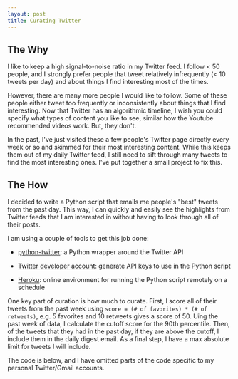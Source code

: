 ```yaml
---
layout: post
title: Curating Twitter
---
```


## The Why

I like to keep a high signal-to-noise ratio in my Twitter feed. I follow < 50 people, and I strongly prefer people that tweet relatively infrequently (< 10 tweets per day) and about things I find interesting most of the times.

However, there are many more people I would like to follow. Some of these people either tweet too frequently or inconsistently about things that I find interesting. Now that Twitter has an algorithmic timeline, I wish you could specify what types of content you like to see, similar how the Youtube recommended videos work. But, they don't.

In the past, I've just visited these a few people's Twitter page directly every week or so and skimmed for their most interesting content. While this keeps them out of my daily Twitter feed, I still need to sift through many tweets to find the most interesting ones. I've put together a small project to fix this.

## The How

I decided to write a Python script that emails me people's "best" tweets from the past day. This way, I can quickly and easily see the highlights from Twitter feeds that I am interested in without having to look through all of their posts.

I am using a couple of tools to get this job done:

- [python-twitter](https://github.com/bear/python-twitter): a Python wrapper around the Twitter API

- [Twitter developer account](https://developer.twitter.com): generate API keys to use in the Python script

- [Heroku](https://www.heroku.com): online environment for running the Python script remotely on a schedule

One key part of curation is how much to curate. First, I score all of their tweets from the past week using `score = (# of favorites) * (# of retweets)`, e.g. 5 favorites and 10 retweets gives a score of 50. Uing the past week of data, I calculate the cutoff score for the 90th percentile. Then, of the tweets that they had in the past day, if they are above the cutoff, I include them in the daily digest email. As a final step, I have a max absolute limit for tweets I will include.

The code is below, and I have omitted parts of the code specific to my personal Twitter/Gmail accounts.